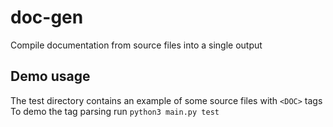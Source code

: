 # doc-gen
Compile documentation from source files into a single output

## Demo usage
The test directory contains an example of some source files with `<DOC>` tags  
To demo the tag parsing run `python3 main.py test`
